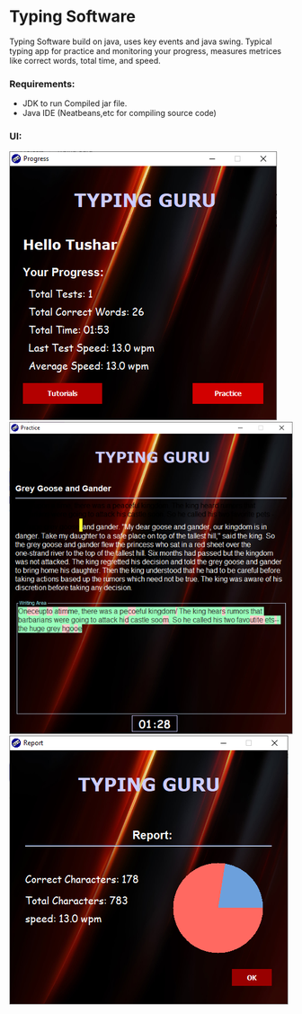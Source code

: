 # Typing Software

Typing Software build on java, uses key events and java swing. Typical typing app for practice and monitoring your progress, measures metrices like correct words, total time, and speed.


### Requirements:
- JDK to run Compiled jar file.
- Java IDE (Neatbeans,etc for compiling source code)

### UI:
![UI of Typing Software](src/screanshots/ss1.png)![UI of Typing Software](src/screanshots/ss2.png)
![UI of Typing Software](src/screanshots/ss3.png)